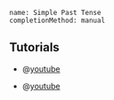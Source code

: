```ngMeta
name: Simple Past Tense
completionMethod: manual
```

## Tutorials

- @[youtube](MbGvdowwLEw)


- @[youtube](xYIpvE6BJCQ)
  
  
